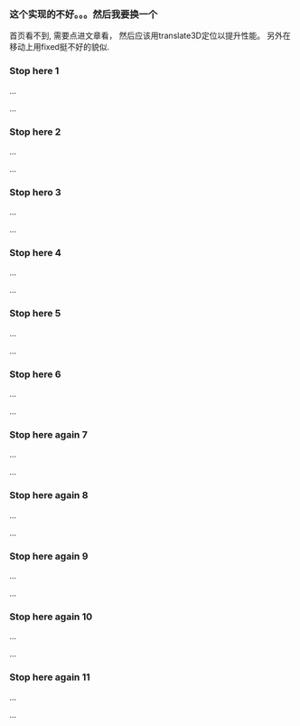 ### 这个实现的不好。。。然后我要换一个

首页看不到, 需要点进文章看，
然后应该用translate3D定位以提升性能。
另外在移动上用fixed挺不好的貌似.

  
  

### Stop here 1

...

...

### Stop here 2

...

...

### Stop hero 3

...

...

### Stop here 4

...

...

### Stop here 5 

...

...

### Stop here 6

...

...

### Stop here again 7

...

...

### Stop here again 8

...

...

### Stop here again 9

...

...

### Stop here again 10

...

...

### Stop here again 11

...

...


<script type="text/fake">
  // text sorption
  if (page.type === 'post') {
    var textSorption = new TextSorption({
      elems: $('h3'),
      slowDown: false,
      extraPoints: []
    })

    setTimeout(function(){
      textSorption.update()
    }, 5000)
    setTimeout(function(){
      textSorption.update()
    }, 20000)
    exports.textSorption = textSorption
  }
</script>

